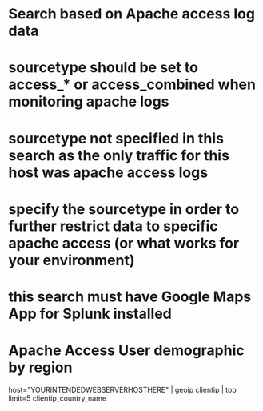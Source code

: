 # Search based on Apache access log data
# sourcetype should be set to access_* or access_combined when monitoring apache logs
# sourcetype not specified in this search as the only traffic for this host was apache access logs
# specify the sourcetype in order to further restrict data to specific apache access (or what works for your environment)

# this search must have Google Maps App for Splunk installed

# Apache Access User demographic by region

host="YOURINTENDEDWEBSERVERHOSTHERE" | geoip clientip | top limit=5 clientip_country_name